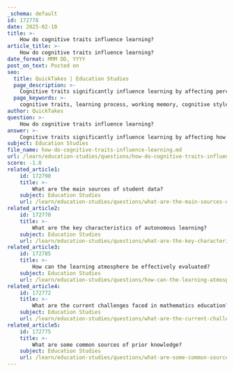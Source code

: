 ```yaml
---
_schema: default
id: 172778
date: 2025-02-10
title: >-
    How do cognitive traits influence learning?
article_title: >-
    How do cognitive traits influence learning?
date_format: MMM DD, YYYY
post_on_text: Posted on
seo:
  title: QuickTakes | Education Studies
  page_description: >-
    Cognitive traits significantly influence learning by affecting perception, processing, and retention of information, impacting memory capacity, learning styles, individual abilities, strategies used, personalized learning experiences, and student motivation.
  page_keywords: >-
    cognitive traits, learning process, working memory, cognitive styles, individual differences, learning strategies, behavioral tracking, self-efficacy, motivation, educational psychology
author: QuickTakes
question: >-
    How do cognitive traits influence learning?
answer: >-
    Cognitive traits significantly influence learning by affecting how individuals perceive, process, and retain information. Here are some key ways in which cognitive traits impact the learning process:\n\n1. **Working Memory Capacity**: Research indicates that working memory plays a crucial role in learning. Individuals with higher working memory capacity tend to learn more quickly, memorize concepts more effectively, and acquire skills more efficiently. Studies (Anderson, 1983; Salthouse and Babcock, 1991) have shown that the speed of learning and the ability to manage multiple pieces of information simultaneously are closely linked to working memory capacity.\n\n2. **Cognitive Styles**: Cognitive styles refer to the preferred ways individuals process information. For instance, some learners may excel in visual learning, while others may prefer auditory or kinesthetic methods. Understanding these styles can help educators tailor their teaching strategies to meet the diverse needs of students, thereby enhancing learning outcomes (Zhong-Lin and Barbara, 2007).\n\n3. **Individual Differences**: Cognitive abilities do not contribute equally to success across different learning domains. For example, a student may excel in mathematical reasoning but struggle with verbal tasks. This variability necessitates a differentiated approach in teaching to accommodate individual strengths and weaknesses (Research on individual differences in cognitive abilities).\n\n4. **Learning Strategies**: Cognitive traits influence the choice of learning strategies. Students with certain cognitive styles may gravitate towards specific strategies that align with their strengths, impacting their overall learning effectiveness. For instance, a student who is detail-oriented may prefer systematic approaches to problem-solving, while a more holistic thinker might favor conceptual frameworks (Research on learning strategies).\n\n5. **Behavioral Tracking**: The detection of cognitive traits and learning styles can be enhanced through behavioral tracking in online learning environments. By analyzing how learners interact with content, educators can infer their cognitive traits and adapt teaching methods accordingly. This approach allows for a more personalized learning experience, which can lead to improved engagement and understanding (Detecting learning styles and cognitive traits).\n\n6. **Self-Efficacy and Motivation**: Cognitive traits also intersect with psychological factors such as self-efficacy, which can influence motivation and academic achievement. Students who believe in their cognitive abilities are more likely to engage with challenging material and persist in the face of difficulties (Hsieh et al., 2007).\n\nIn summary, cognitive traits are integral to the learning process, affecting everything from memory and processing speed to strategy selection and motivation. Understanding these traits allows educators to create more effective and personalized learning environments that cater to the diverse needs of students.
subject: Education Studies
file_name: how-do-cognitive-traits-influence-learning.md
url: /learn/education-studies/questions/how-do-cognitive-traits-influence-learning
score: -1.0
related_article1:
    id: 172798
    title: >-
        What are the main sources of student data?
    subject: Education Studies
    url: /learn/education-studies/questions/what-are-the-main-sources-of-student-data
related_article2:
    id: 172770
    title: >-
        What are the key characteristics of autonomous learning?
    subject: Education Studies
    url: /learn/education-studies/questions/what-are-the-key-characteristics-of-autonomous-learning
related_article3:
    id: 172785
    title: >-
        How can the learning atmosphere be effectively evaluated?
    subject: Education Studies
    url: /learn/education-studies/questions/how-can-the-learning-atmosphere-be-effectively-evaluated
related_article4:
    id: 172772
    title: >-
        What are the current challenges faced in mathematics education?
    subject: Education Studies
    url: /learn/education-studies/questions/what-are-the-current-challenges-faced-in-mathematics-education
related_article5:
    id: 172775
    title: >-
        What are some common sources of prior knowledge?
    subject: Education Studies
    url: /learn/education-studies/questions/what-are-some-common-sources-of-prior-knowledge
---
```


&nbsp;